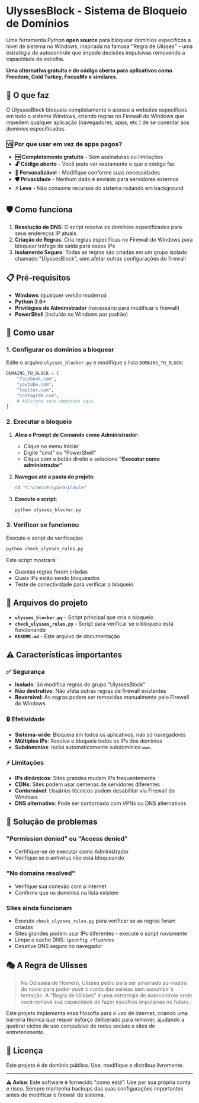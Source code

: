 # UlyssesBlock - Sistema de Bloqueio de Domínios

Uma ferramenta Python **open source** para bloquear domínios específicos a nível de sistema no Windows, inspirada na famosa "Regra de Ulisses" - uma estratégia de autocontrole que impede decisões impulsivas removendo a capacidade de escolha.

**Uma alternativa gratuita e de código aberto para aplicativos como Freedom, Cold Turkey, FocusMe e similares.**

## 🎯 O que faz

O UlyssesBlock bloqueia completamente o acesso a websites específicos em todo o sistema Windows, criando regras no Firewall do Windows que impedem qualquer aplicação (navegadores, apps, etc.) de se conectar aos domínios especificados.

### 🆚 Por que usar em vez de apps pagos?

- **🆓 Completamente gratuito** - Sem assinaturas ou limitações
- **🔓 Código aberto** - Você pode ver exatamente o que o código faz
- **🔧 Personalizável** - Modifique conforme suas necessidades
- **🛡️ Privacidade** - Nenhum dado é enviado para servidores externos
- **⚡ Leve** - Não consome recursos do sistema rodando em background

## 🛡️ Como funciona

1. **Resolução de DNS**: O script resolve os domínios especificados para seus endereços IP atuais
2. **Criação de Regras**: Cria regras específicas no Firewall do Windows para bloquear tráfego de saída para esses IPs
3. **Isolamento Seguro**: Todas as regras são criadas em um grupo isolado chamado "UlyssesBlock", sem afetar outras configurações do firewall

## 📋 Pré-requisitos

- **Windows** (qualquer versão moderna)
- **Python 3.6+**
- **Privilégios de Administrador** (necessário para modificar o firewall)
- **PowerShell** (incluído no Windows por padrão)

## 🚀 Como usar

### 1. Configurar os domínios a bloquear

Edite o arquivo `ulysses_blocker.py` e modifique a lista `DOMAINS_TO_BLOCK`:

```python
DOMAINS_TO_BLOCK = [
    "facebook.com",
    "youtube.com", 
    "twitter.com",
    "instagram.com",
    # Adicione seus domínios aqui
]
```

### 2. Executar o bloqueio

1. **Abra o Prompt de Comando como Administrador**:
   - Clique no menu Iniciar
   - Digite "cmd" ou "PowerShell"
   - Clique com o botão direito e selecione **"Executar como administrador"**

2. **Navegue até a pasta do projeto**:
   ```cmd
   cd "C:\caminho\para\UlRule"
   ```

3. **Execute o script**:
   ```cmd
   python ulysses_blocker.py
   ```

### 3. Verificar se funcionou

Execute o script de verificação:
```cmd
python check_ulysses_rules.py
```

Este script mostrará:
- Quantas regras foram criadas
- Quais IPs estão sendo bloqueados
- Teste de conectividade para verificar o bloqueio

## 📁 Arquivos do projeto

- **`ulysses_blocker.py`** - Script principal que cria o bloqueio
- **`check_ulysses_rules.py`** - Script para verificar se o bloqueio está funcionando
- **`README.md`** - Este arquivo de documentação

## ⚠️ Características importantes

### ✅ Segurança
- **Isolado**: Só modifica regras do grupo "UlyssesBlock"
- **Não destrutivo**: Não afeta outras regras de firewall existentes
- **Reversível**: As regras podem ser removidas manualmente pelo Firewall do Windows

### 🔒 Efetividade
- **Sistema-wide**: Bloqueia em todos os aplicativos, não só navegadores
- **Múltiplos IPs**: Resolve e bloqueia todos os IPs dos domínios
- **Subdomínios**: Inclui automaticamente subdomínios `www.`

### ⚡ Limitações
- **IPs dinâmicos**: Sites grandes mudam IPs frequentemente
- **CDNs**: Sites podem usar centenas de servidores diferentes
- **Contornável**: Usuários técnicos podem desabilitar via Firewall do Windows
- **DNS alternativo**: Pode ser contornado com VPNs ou DNS alternativos

## 🔧 Solução de problemas

### "Permission denied" ou "Access denied"
- Certifique-se de executar como Administrador
- Verifique se o antivírus não está bloqueando

### "No domains resolved"
- Verifique sua conexão com a internet
- Confirme que os domínios na lista existem

### Sites ainda funcionam
- Execute `check_ulysses_rules.py` para verificar se as regras foram criadas
- Sites grandes podem usar IPs diferentes - execute o script novamente
- Limpe o cache DNS: `ipconfig /flushdns`
- Desative DNS seguro no navegador

## 🎭 A Regra de Ulisses

> Na Odisseia de Homero, Ulisses pediu para ser amarrado ao mastro do navio para poder ouvir o canto das sereias sem sucumbir à tentação. A "Regra de Ulisses" é uma estratégia de autocontrole onde você remove sua capacidade de fazer escolhas impulsivas no futuro.

Este projeto implementa essa filosofia para o uso de internet, criando uma barreira técnica que requer esforço deliberado para remover, ajudando a quebrar ciclos de uso compulsivo de redes sociais e sites de entretenimento.

## 📜 Licença

Este projeto é de domínio público. Use, modifique e distribua livremente.

---

**⚠️ Aviso**: Este software é fornecido "como está". Use por sua própria conta e risco. Sempre mantenha backups das suas configurações importantes antes de modificar o firewall do sistema.
